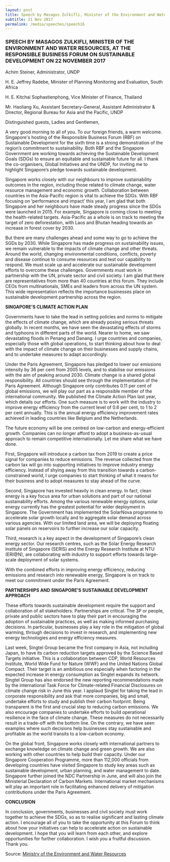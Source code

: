 ```yaml
---
layout: post
title: Speech by Masagos Zulkifli, Minister of the Environment and Water Resources, at the Responsible Business Forum on Sustainable Development on 22 November 2017
subtitle: 21 Nov 2017
permalink: /media/speeches/speech16
---
```


### SPEECH BY MASAGOS ZULKIFLI, MINISTER OF THE ENVIRONMENT AND WATER RESOURCES, AT THE RESPONSIBLE BUSINESS FORUM ON SUSTAINABLE DEVELOPMENT ON 22 NOVEMBER 2017

Achim Steiner,
Administrator, UNDP

H. E. Jeffrey Radebe, 
Minister of Planning Monitoring and Evaluation, South Africa

H. E. Kitchai Sophastienphong, 
Vice Minister of Finance, Thailand

Mr. Haoliang Xu, 
Assistant Secretary-General, Assistant Administrator & 
Director, Regional Bureau for Asia and the Pacific, UNDP 

Distinguished guests, 
Ladies and Gentlemen,

A very good morning to all of you. To our foreign friends, a warm welcome. Singapore's hosting of the Responsible Business Forum (RBF) on Sustainable Development for the sixth time is a strong demonstration of the region’s commitment to sustainability. Both RBF and the Singapore Government are working towards achieving the Sustainable Development Goals (SDGs) to ensure an equitable and sustainable future for all. I thank the co-organisers, Global Initiatives and the UNDP, for inviting me to highlight Singapore’s pledge towards sustainable development.

Singapore works closely with our neighbours to improve sustainability outcomes in the region, including those related to climate change, water resource management and economic growth. Collaboration between countries in the Asia-Pacific region is vital to achieve the SDGs. With RBF focusing on ‘performance and impact’ this year, I am glad that both Singapore and her neighbours have made steady progress since the SDGs were launched in 2015. For example, Singapore is coming close to meeting the health-related targets. Asia-Pacific as a whole is on track to meeting the target of zero deforestation, with Laos and Bhutan heading towards an increase in forest cover by 2030.

But there are many challenges ahead and some way to go to achieve the SGDs by 2030. While Singapore has made progress on sustainability issues, we remain vulnerable to the impacts of climate change and other threats. Around the world, changing environmental conditions, conflicts, poverty and disease continue to consume resources and test our capability to respond. We must scale up and accelerate our sustainable development efforts to overcome these challenges. Governments must work in partnership with the UN, private sector and civil society. I am glad that there are representatives from more than 40 countries at this forum. They include CEOs from multinationals, SMEs and leaders from across the UN system. This wide representation reflects the importance businesses place on sustainable development partnership across the region.

**SINGAPORE’S CLIMATE ACTION PLAN**

Governments have to take the lead in setting policies and norms to mitigate the effects of climate change, which are already posing serious threats globally. In recent months, we have seen the devastating effects of storms and typhoons in different parts of the world. Nearer to home, we saw devastating floods in Penang and Danang. I urge countries and companies, especially those with global operations, to start thinking about how to deal with the impact of climate change on their businesses and supply chains, and to undertake measures to adapt accordingly.

Under the Paris Agreement, Singapore has pledged to lower our emissions intensity by 36 per cent from 2005 levels, and to stabilise our emissions with the aim of peaking around 2030. Climate change is a shared global responsibility. All countries should see through the implementation of the Paris Agreement. Although Singapore only contributes 0.11 per cent of global emissions, we will play our part as a responsible member of the international community. We published the Climate Action Plan last year, which details our efforts. One such measure is to work with the industry to improve energy efficiency from the current level of 0.6 per cent, to 1 to 2 per cent annually. This is the annual energy efficiency improvement rates achieved in leading countries like Belgium and the Netherlands. 

The future economy will be one centred on low-carbon and energy-efficient growth. Companies can no longer afford to adopt a business-as-usual approach to remain competitive internationally. Let me share what we have done.

First, Singapore will introduce a carbon tax from 2019 to create a price signal for companies to reduce emissions. The revenue collected from the carbon tax will go into supporting initiatives to improve industry energy efficiency. Instead of shying away from this transition towards a carbon-constrained world, I urge companies to start thinking of what it means for their business and to adopt measures to stay ahead of the curve.

Second, Singapore has invested heavily in clean energy. In fact, clean energy is a key focus area for urban solutions and part of our national sustainability efforts. Among the various renewable energy options, solar energy currently has the greatest potential for wider deployment in Singapore. The Government has implemented the SolarNova programme to accelerate solar growth locally and to aggregate solar demand across various agencies. With our limited land area, we will be deploying floating solar panels on reservoirs to further increase our solar capacity. 

Third, research is a key aspect in the development of Singapore’s clean energy sector. Our research centres, such as the Solar Energy Research Institute of Singapore (SERIS) and the Energy Research Institute at NTU (ERI@N), are collaborating with industry to support efforts towards large-scale deployment of solar systems. 

With the combined efforts in improving energy efficiency, reducing emissions and research into renewable energy, Singapore is on track to meet our commitment under the Paris Agreement.

**PARTNERSHIPS AND SINGAPORE’S SUSTAINABLE DEVELOPMENT APPROACH**

These efforts towards sustainable development require the support and collaboration of all stakeholders. Partnerships are critical. The 3P or people, private and public sectors have to play their part in encouraging the adoption of sustainable practices, as well as making informed purchasing decisions. In particular, businesses play a key role in the mitigation of global warming, through decisions to invest in research, and implementing new energy technologies and energy efficiency measures. 

Last week, Singtel Group became the first company in Asia, not including Japan, to have its carbon reduction targets approved by the Science Based Targets initiative. This is a collaboration between CDP, World Resources Institute, World Wide Fund for Nature (WWF) and the United Nations Global Compact. Their target is an ambitious one especially when factoring in the expected increase in energy consumption as Singtel expands its network. Singtel Group has also endorsed the new reporting recommendations made by the international Task Force for Climate-related Financial Disclosures on climate change risk in June this year. I applaud Singtel for taking the lead in corporate responsibility and ask that more companies, big and small, undertake efforts to study and publish their carbon footprint. Being transparent is the first and crucial step to reducing carbon emissions. We also encourage companies to undertake efforts to build operational resilience in the face of climate change. These measures do not necessarily result in a trade-off with the bottom line. On the contrary, we have seen examples where such decisions help businesses stay sustainable and profitable as the world transits to a low-carbon economy.

On the global front, Singapore works closely with international partners to exchange knowledge on climate change and green growth. We are also working with other countries to help build their capacity. Under our Singapore Cooperation Programme, more than 112,000 officials from developing countries have visited Singapore to study key areas such as sustainable development, urban planning, and water management to date. Singapore further joined the NDC Partnership in June, and will also join the Ministerial Declaration of Carbon Markets. International market mechanisms will play an important role in facilitating enhanced delivery of mitigation contributions under the Paris Agreement.

**CONCLUSION**

In conclusion, governments, businesses and civil society must work together to achieve the SDGs, so as to realise significant and lasting climate action. I encourage all of you to take the opportunity at this Forum to think about how your initiatives can help to accelerate action on sustainable development. I hope that you will learn from each other, and explore opportunities for further collaboration. I wish you a fruitful discussion. Thank you.

Source: [<a href="https://www.mewr.gov.sg/news/speech-by-masagos-zulkifli--minister-of-the-environment-and-water-resources--at-the-responsible-business-forum-on-sustainable-development-on-22-nov-2017-at-marina-bay-sands--9am" target="_blank">Ministry of the Environment and Water Resources</a>](https://www.mewr.gov.sg/news/speech-by-masagos-zulkifli--minister-of-the-environment-and-water-resources--at-the-responsible-business-forum-on-sustainable-development-on-22-nov-2017-at-marina-bay-sands--9am)
